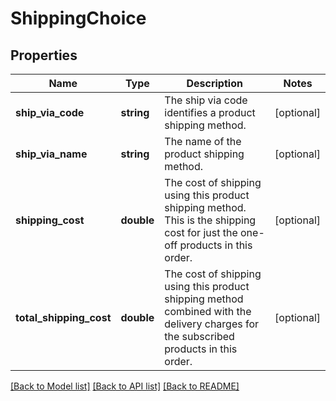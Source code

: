 # ShippingChoice

## Properties
Name | Type | Description | Notes
------------ | ------------- | ------------- | -------------
**ship_via_code** | **string** | The ship via code identifies a product shipping method. | [optional] 
**ship_via_name** | **string** | The name of the product shipping method. | [optional] 
**shipping_cost** | **double** | The cost of shipping using this product shipping method.  This is the shipping cost for just  the one-off products in this order. | [optional] 
**total_shipping_cost** | **double** | The cost of shipping using this product shipping method combined with the   delivery charges for the subscribed products in this order. | [optional] 

[[Back to Model list]](../README.md#documentation-for-models) [[Back to API list]](../README.md#documentation-for-api-endpoints) [[Back to README]](../README.md)


